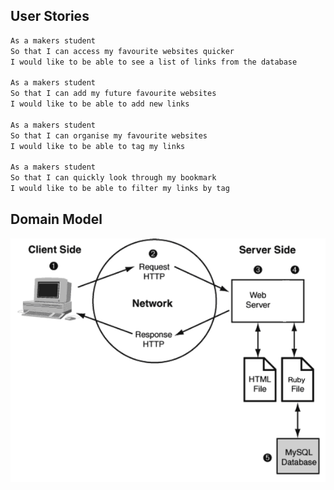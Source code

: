 User Stories 
----

```sh
As a makers student
So that I can access my favourite websites quicker
I would like to be able to see a list of links from the database

As a makers student
So that I can add my future favourite websites
I would like to be able to add new links

As a makers student
So that I can organise my favourite websites
I would like to be able to tag my links

As a makers student
So that I can quickly look through my bookmark
I would like to be able to filter my links by tag
```

Domain Model
----

![Domanin Model Image](./client_server_architecture.png "Domain Model Image")